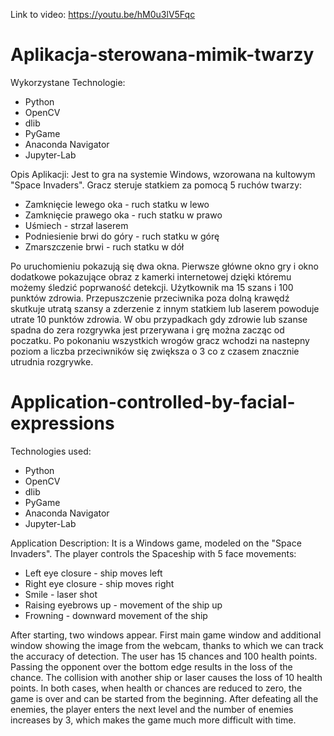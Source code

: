 Link to video: https://youtu.be/hM0u3lV5Fqc

# Aplikacja-sterowana-mimik-twarzy

Wykorzystane Technologie:
- Python
- OpenCV
- dlib
- PyGame
- Anaconda Navigator
- Jupyter-Lab

Opis Aplikacji:
Jest to gra na systemie Windows, wzorowana na kultowym "Space Invaders".
Gracz steruje statkiem za pomocą 5 ruchów twarzy:
- Zamknięcie lewego oka - ruch statku w lewo
- Zamknięcie prawego oka - ruch statku w prawo
- Uśmiech - strzał laserem
- Podniesienie brwi do góry - ruch statku w górę
- Zmarszczenie brwi - ruch statku w dół

Po uruchomieniu pokazują się dwa okna. Pierwsze główne okno gry i okno dodatkowe
pokazujące obraz z kamerki internetowej dzięki któremu możemy śledzić poprwaność
detekcji. Użytkownik ma 15 szans i 100 punktów zdrowia. Przepuszczenie przeciwnika poza dolną krawędź
skutkuje utratą szansy a zderzenie z innym statkiem lub laserem powoduje utrate 10 punktów zdrowia. W obu przypadkach gdy zdrowie lub szanse spadna do zera rozgrywka jest przerywana i grę można zacząc od poczatku. Po pokonaniu wszystkich wrogów gracz wchodzi na nastepny poziom a liczba przeciwników się zwiększa o 3 co z czasem znacznie utrudnia rozgrywke.

# Application-controlled-by-facial-expressions

Technologies used:
- Python
- OpenCV
- dlib
- PyGame
- Anaconda Navigator
- Jupyter-Lab

Application Description:
It is a Windows game, modeled on the "Space Invaders".
The player controls the Spaceship with 5 face movements:
- Left eye closure - ship moves left
- Right eye closure - ship moves right
- Smile - laser shot
- Raising eyebrows up - movement of the ship up
- Frowning - downward movement of the ship

After starting, two windows appear. First main game window and additional window
showing the image from the webcam, thanks to which we can track the accuracy of
detection. The user has 15 chances and 100 health points. Passing the opponent over the bottom edge
results in the loss of the chance. The collision with another ship or laser causes the loss of 10 health points. In both cases, when health or chances are reduced to zero, the game is over and can be started from the beginning. After defeating all the enemies, the player enters the next level and the number of enemies increases by 3, which makes the game much more difficult with time.
